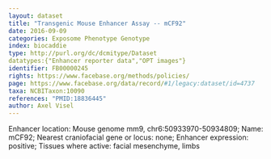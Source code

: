 ```yaml
---
layout: dataset  
title: "Transgenic Mouse Enhancer Assay -- mCF92"  
date: 2016-09-09  
categories: Exposome Phenotype Genotype  
index: biocaddie  
type: http://purl.org/dc/dcmitype/Dataset  
datatypes:{"Enhancer reporter data","OPT images"}  
identifier: FB00000245  
rights: https://www.facebase.org/methods/policies/  
page: https://www.facebase.org/data/record/#1/legacy:dataset/id=4737  
taxa: NCBITaxon:10090  
references: "PMID:18836445"  
author: Axel Visel
---
```

 Enhancer location: Mouse genome mm9, chr6:50933970-50934809; Name: mCF92; Nearest craniofacial gene or locus: none; Enhancer expression: positive; Tissues where active: facial mesenchyme, limbs 
